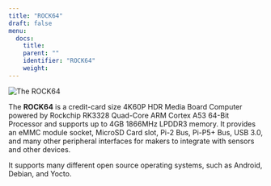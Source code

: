 ```yaml
---
title: "ROCK64"
draft: false
menu:
  docs:
    title:
    parent: ""
    identifier: "ROCK64"
    weight: 
---
```


![The ROCK64](/documentation/ROCK64/images/Rock64.jpg)

The **ROCK64** is a credit-card size 4K60P HDR Media Board Computer powered by Rockchip RK3328 Quad-Core ARM Cortex A53 64-Bit Processor and supports up to 4GB 1866MHz LPDDR3 memory. It provides an eMMC module socket, MicroSD Card slot, Pi-2 Bus, Pi-P5+ Bus, USB 3.0, and many other peripheral interfaces for makers to integrate with sensors and other devices.

It supports many different open source operating systems, such as Android, Debian, and Yocto.
